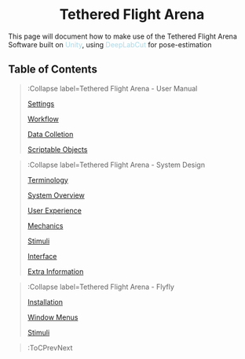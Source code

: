 <style>
img[src*="#centered"] {
    margin:auto;
    display:block;
 }
  div
 {
   text-align: justify;
   text-justify: inter-word;
 }
 img[src*="#invertedcenter"] {
    margin:auto;
    display:block;
    background: white;
    width: 55%;
    height: auto;
 }
 img[src*="#small"] {
    width: 250px;
    height: auto;
 }
 div.centertext{
    text-align:center;
 }
 abbr{
    border: none;
    text-decoration: none;
    color: lightblue;
}
h1{
   text-align:center;
}
</style>

# Tethered Flight Arena

This page will document how to make use of the Tethered Flight Arena Software built on <abbr title="A commonly used game development software which allows users to create virtual environments and manipulate them with scripts written in the C# programming language.">Unity</abbr>, using <abbr title="An open source software tool that utilises markerless pose estimation powered by machine learning. Using this software we train a model that can be used by DeepLabCut-Live to track several points on the tethered animal’s body in real-time.">DeepLabCut</abbr> for pose-estimation

## Table of Contents

> :Collapse label=Tethered Flight Arena - User Manual
>
> [Settings](/docs/usermanual/settings)
>
> [Workflow](/docs/usermanual/workflow)
>
> [Data Colletion](/docs/usermanual/datacollection)
>
> [Scriptable Objects](/docs/usermanual/scriptableobjects)


> :Collapse label=Tethered Flight Arena - System Design
>
> [Terminology](/docs/systemdesign/terminology)
>
> [System Overview](/docs/systemdesign/systemoverview)
>
> [User Experience](/docs/systemdesign/userexperience)
>
> [Mechanics](/docs/systemdesign/mechanics)
>
> [Stimuli](/docs/systemdesign/stimuli)
>
> [Interface](/docs/systemdesign/interface)
>
> [Extra Information](/docs/systemdesign/extrainformation)

> :Collapse label=Tethered Flight Arena - Flyfly
>
> [Installation](/docs/flyfly/installation)
>
> [Window Menus](/docs/flyfly/windowmenus)
>
> [Stimuli](/docs/flyfly/stimuli)

> :ToCPrevNext